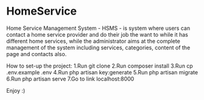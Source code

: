 # HomeService
Home Service Management System - HSMS - is system where users can contact a home service provider and do their job the want to while it has different home services, while the administrator aims at the complete management of the system including services, categories, content of the page and contacts also.

How to set-up the project:
1.Run git clone <githublink>
2.Run composer install
3.Run cp .env.example .env
4.Run php artisan key:generate
5.Run php artisan migrate
6.Run php artisan serve
7.Go to link localhost:8000

Enjoy :)
